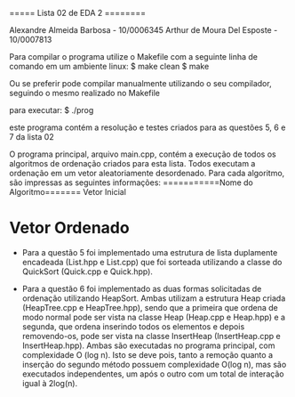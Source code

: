 ===== Lista 02 de EDA 2 ========

Alexandre Almeida Barbosa - 10/0006345
Arthur de Moura Del Esposte - 10/0007813


Para compilar o programa utilize o Makefile com a seguinte linha de comando em um ambiente linux:
$ make clean
$ make

Ou se preferir pode compilar manualmente utilizando o seu compilador, seguindo o mesmo realizado no Makefile

para executar:
$ ./prog

este programa contém a resolução e testes criados para as questões 5, 6 e 7 da lista 02

O programa principal, arquivo main.cpp, contém a execução de todos os algoritmos de ordenação criados para esta lista. Todos executam a ordenação em um vetor aleatoriamente desordenado. Para cada algoritmo, são impressas as seguintes informações:
===========Nome do Algoritmo=======
Vetor Inicial

Vetor Ordenado
===================================

- Para a questão 5 foi implementado uma estrutura de lista duplamente encadeada (List.hpp e List.cpp) que foi sorteada utilizando a classe do QuickSort (Quick.cpp e Quick.hpp).

- Para a questão 6 foi implementado as duas formas solicitadas de ordenação utilizando HeapSort. Ambas utilizam a estrutura Heap criada (HeapTree.cpp e HeapTree.hpp), sendo que a primeira que ordena de modo normal pode ser vista na classe Heap (Heap.cpp e Heap.hpp) e a segunda, que ordena inserindo todos os elementos e depois removendo-os, pode ser vista na classe InsertHeap (InsertHeap.cpp e InsertHeap.hpp). Ambas são executadas no programa principal, com complexidade O (log n). Isto se deve pois, tanto a remoção quanto a inserção do segundo método possuem complexidade O(log n), mas são executados independentes, um após o outro com um total de interação igual à 2log(n).

